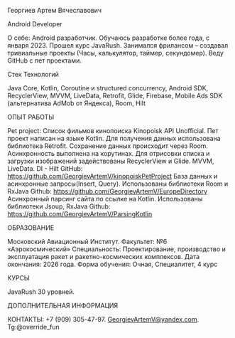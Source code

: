 Георгиев Артем Вячеславович

Android Developer

О себе: Android разработчик. Обучаюсь разработке более года, с января 2023. 
Прошел курс JavaRush. Занимался фрилансом – создавал тривиальные проекты (Часы, калькулятор, 
таймер, секундомер). Веду GitHub с пет проектами.

Стек Технологий

Java Core, Kotlin, Coroutine и structured concurrency, Android SDK, RecyclerView, MVVM, 
LiveData, Retrofit, Glide, Firebase, Mobile Ads SDK (альтернатива AdMob от Яндекса), Room, Hilt

ОПЫТ РАБОТЫ

Pet project:
Список фильмов кинопоиска Kinopoisk API Unofficial. Пет проект написан на языке Kotlin. Для 
получения данных использована библиотека Retrofit. Сохранение данных происходит через Room. 
Асинхронность выполнена на корутинах. Для отрисовки списка и загрузки изображений 
задействованы RecyclerView и Glide. MVVM, LiveData. DI - Hilt
GitHub: https://github.com/GeorgievArtemV/kinopoiskPetProject
База данных и асинхронные запросы(Insert, Query). Использованы библиотеки Room и RxJava
Github: https://github.com/GeorgievArtemV/EuropeDirectory
Асинхронный парсинг сайта по ссылке на Kotlin. Использованы библиотеки Jsoup, RxJava
Github: https://github.com/GeorgievArtemV/ParsingKotlin

ОБРАЗОВАНИЕ

Московский Авиационный Институт. Факультет: №6 «Аэрокосмический»
Специальность: Проектирование, производство и эксплуатация ракет и ракетно-космических 
комплексов.
Дата окончания: 2026 года. Форма обучения: Очная, Специалитет, 4 курс

КУРСЫ

JavaRush 30 уровней. 

ДОПОЛНИТЕЛЬНАЯ ИНФОРМАЦИЯ

КОНТАКТЫ: +7 (909) 305-47-97. GeorgievArtemV@yandex.com. Tg:@override_fun
